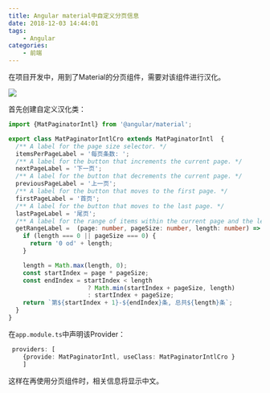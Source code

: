```yaml
---
title: Angular material中自定义分页信息
date: 2018-12-03 14:44:01
tags:
    - Angular
categories:
    - 前端
---
```


在项目开发中，用到了Material的分页组件，需要对该组件进行汉化。

![](https://ws1.sinaimg.cn/large/806e3151ly1fxtkeefsycj20gt065jrd.jpg)

首先创建自定义汉化类：

```typescript
import {MatPaginatorIntl} from '@angular/material';

export class MatPaginatorIntlCro extends MatPaginatorIntl  {
  /** A label for the page size selector. */
  itemsPerPageLabel = '每页条数: ';
  /** A label for the button that increments the current page. */
  nextPageLabel = '下一页';
  /** A label for the button that decrements the current page. */
  previousPageLabel = '上一页';
  /** A label for the button that moves to the first page. */
  firstPageLabel = '首页';
  /** A label for the button that moves to the last page. */
  lastPageLabel = '尾页';
  /** A label for the range of items within the current page and the length of the whole list. */
  getRangeLabel =  (page: number, pageSize: number, length: number) => {
    if (length === 0 || pageSize === 0) {
      return '0 od' + length;
    }

    length = Math.max(length, 0);
    const startIndex = page * pageSize;
    const endIndex = startIndex < length
                      ? Math.min(startIndex + pageSize, length)
                      : startIndex + pageSize;
    return `第${startIndex + 1}-${endIndex}条, 总共${length}条`;
  }
}
```

在`app.module.ts`中声明该Provider：
```typescript
 providers: [
    {provide: MatPaginatorIntl, useClass: MatPaginatorIntlCro }
    ]
```
这样在再使用分页组件时，相关信息将显示中文。
